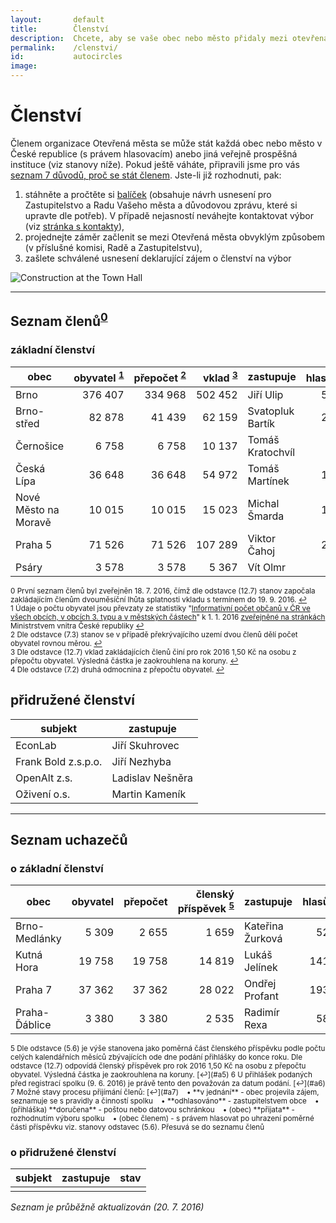 ```yaml
---
layout:       default
title:        Členství
description:  Chcete, aby se vaše obec nebo město přidaly mezi otevřená města?
permalink:    /clenstvi/
id:           autocircles
image:
---
```


# Členství
Členem organizace Otevřená města se může stát každá obec nebo město v České republice (s právem hlasovacím) anebo jiná veřejně prospěšná instituce (viz stanovy níže). Pokud ještě váháte, připravili jsme pro vás [seznam 7 důvodů, proč se stát členem](/clenstvi/motivace/). Jste-li již rozhodnuti, pak:

1. stáhněte a pročtěte si [balíček](/balicek/) (obsahuje návrh usnesení pro Zastupitelstvo a Radu Vašeho města a důvodovou zprávu, které si upravte dle potřeb). V případě nejasností neváhejte kontaktovat výbor (viz [stránka s kontakty](/kontakty/)),
2. projednejte záměr začlenit se mezi Otevřená města obvyklým způsobem (v příslušné komisi, Radě a Zastupitelstvu),
3. zašlete schválené usnesení deklarující zájem o členství na výbor

![Construction at the Town Hall](/media/thumbnails/construction.jpg)

----

## <span id="Seznam_členů">Seznam členů</span><sup id="a0">[0](#f0)</sup>

### základní členství

obec | obyvatel&nbsp;<sup id="a1">[1](#f1)</sup> | přepočet&nbsp;<sup id="a2">[2](#f2)</sup> | vklad&nbsp;<sup id="a3">[3](#f3)</sup> | zastupuje | hlasů&nbsp;<sup id="a4">[4](#f4)</sup>
--- | ---:| ---:| ---:| --- | ---:
Brno | 376 407 | 334 968 | 502 452 | Jiří Ulip | 579
Brno-střed | 82 878 | 41 439 | 62 159 | Svatopluk Bartík | 204
Černošice | 6 758 | 6 758 | 10 137 | Tomáš Kratochvíl | 82
Česká Lípa | 36 648 | 36 648 | 54 972 | Tomáš Martínek | 191
Nové Město na Moravě | 10 015 | 10 015 | 15 023 | Michal Šmarda | 100
Praha 5 | 71 526 | 71 526 | 107 289 | Viktor Čahoj | 267
Psáry | 3 578 | 3 578 | 5 367 | Vít Olmr | 60

<sup><span id="f0">0</span> První seznam členů byl zveřejněn 18. 7. 2016, čímž dle odstavce (12.7) stanov započala zakládajícím členům dvouměsíční lhůta splatnosti vkladu s termínem do 19. 9. 2016. [↩](#a0)  
<span id="f1">1</span> Údaje o počtu obyvatel jsou převzaty ze statistiky "[Informativní počet občanů v ČR ve všech obcích, v obcích 3. typu a v městských částech](http://www.mvcr.cz/soubor/pocty-obyvatel-v-obcich-cr-pocet-obyvatel-k-1-1-2016-xls.aspx)" k 1. 1. 2016 [zveřejněné na stránkách](http://www.mvcr.cz/clanek/statistiky-pocty-obyvatel-v-obcich.aspx) Ministrstvem vnitra České republiky [↩](#a1)   
<span id="f2">2</span> Dle odstavce (7.3) stanov se v případě překrývajícího uzemí dvou členů dělí počet obyvatel rovnou měrou. [↩](#a2)   
<span id="f3">3</span> Dle odstavce (12.7) vklad zakládajících členů činí pro rok 2016 1,50 Kč na osobu z přepočtu obyvatel. Výsledná částka je zaokrouhlena na koruny. [↩](#a3)   
<span id="f4">4</span> Dle odstavce (7.2) druhá odmocnina z přepočtu obyvatel. [↩](#a4)</sup>

## přidružené členství

subjekt | zastupuje
--- | ---
EconLab | Jiří Skuhrovec
Frank Bold z.s.p.o. | Jiří Nezhyba
OpenAlt z.s. | Ladislav Nešněra
Oživení o.s. | Martin Kameník

----

## <span id="Seznam_uchazečů">Seznam uchazečů</span>

### o základní členství

obec | obyvatel | přepočet | členský příspěvek&nbsp;<sup id="a5">[5](#f5)</sup>  | zastupuje | hlasů | přihláška&nbsp;<sup id="a6">[6](#f6)</sup> | stav&nbsp;<sup id="a7">[7](#f7)</sup>
--- | ---:| ---:| ---:| --- | ---:| --- | ---
Brno-Medlánky | 5 309 | 2 655 | 1 659 | Kateřina Žurková | 52 | červenec | přijata
Kutná Hora | 19 758 | 19 758 | 14 819 | Lukáš Jelínek | 141 | červen | přijata
Praha 7 | 37 362 | 37 362 | 28 022 | Ondřej Profant | 193 | červen | přijata
Praha-Ďáblice | 3 380 | 3 380 | 2 535 | Radimír Rexa | 58 | červen | přijata

<sup>
<span id="f5">5</span> Dle odstavce (5.6) je výše stanovena jako poměrná část členského příspěvku podle počtu celých kalendářních měsíců zbývajících ode dne podání přihlášky do konce roku. Dle odstavce (12.7) odpovídá členský příspěvek pro rok 2016 1,50 Kč na osobu z přepočtu obyvatel. Výsledná částka je zaokrouhlena na koruny. [↩](#a5)  
<span id="f6">6</span> U přihlášek podaných před registrací spolku (9. 6. 2016) je právě tento den považován za datum podání. [↩](#a6)  
<span id="f7">7</span> Možné stavy procesu přijímání členů: [↩](#a7)  
&nbsp;&nbsp;&nbsp;&bull; **v jednání** - obec projevila zájem, seznamuje se s pravidly a činností spolku  
&nbsp;&nbsp;&nbsp;&bull; **odhlasováno** - zastupitelstvem obce  
&nbsp;&nbsp;&nbsp;&bull; (přihláška) **doručena** - poštou nebo datovou schránkou  
&nbsp;&nbsp;&nbsp;&bull; (obec) **přijata** - rozhodnutím výboru spolku  
&nbsp;&nbsp;&nbsp;&bull; (obec členem) - s právem hlasovat po uhrazení poměrné části příspěvku viz. stanovy odstavec (5.6). Přesuvá se do seznamu členů  
</sup>

### o přidružené členství

subjekt | zastupuje | stav
--- | --- | ---
 |  |

*Seznam je průběžně aktualizován (20. 7. 2016)*
